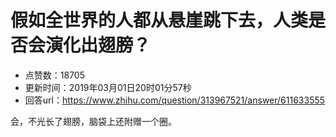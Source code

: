 # 假如全世界的人都从悬崖跳下去，人类是否会演化出翅膀？
- 点赞数：18705
- 更新时间：2019年03月01日20时01分57秒
- 回答url：https://www.zhihu.com/question/313967521/answer/611633555
<body>
 <p data-pid="X1S_xUOy">会，不光长了翅膀，脑袋上还附赠一个圈。</p>
</body>